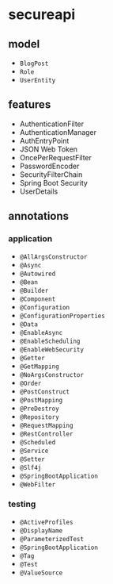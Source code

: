 # secureapi

## model

- `BlogPost`
- `Role`
- `UserEntity`

## features

- AuthenticationFilter
- AuthenticationManager
- AuthEntryPoint
- JSON Web Token
- OncePerRequestFilter
- PasswordEncoder
- SecurityFilterChain
- Spring Boot Security
- UserDetails

## annotations

### application

- `@AllArgsConstructor`
- `@Async`
- `@Autowired`
- `@Bean` 
- `@Builder`
- `@Component`
- `@Configuration`
- `@ConfigurationProperties`
- `@Data`
- `@EnableAsync`
- `@EnableScheduling`
- `@EnableWebSecurity`
- `@Getter`
- `@GetMapping`
- `@NoArgsConstructor`
- `@Order`
- `@PostConstruct`
- `@PostMapping`
- `@PreDestroy`
- `@Repository`
- `@RequestMapping`
- `@RestController`
- `@Scheduled`
- `@Service`
- `@Setter`
- `@Slf4j`
- `@SpringBootApplication`
- `@WebFilter`

### testing

- `@ActiveProfiles`
- `@DisplayName`
- `@ParameterizedTest`
- `@SpringBootApplication`
- `@Tag`
- `@Test`
- `@ValueSource`